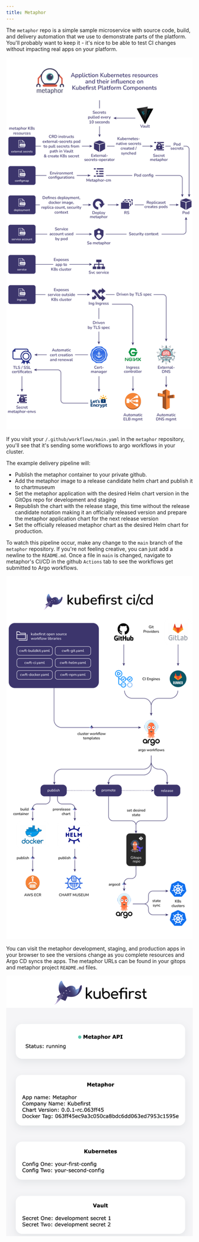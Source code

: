 ```yaml
---
title: Metaphor
---
```


The `metaphor` repo is a simple sample microservice with source code, build, and delivery automation that we use to demonstrate parts of the platform. You'll probably want to keep it - it's nice to be able to test CI changes without impacting real apps on your platform.

![metaphor-kubernetes-resources](../../img/kubefirst/metaphor/metaphor-kubernetes-manifests.png)

If you visit your `/.github/workflows/main.yaml` in the `metaphor` repository, you'll see that it's sending some workflows to argo workflows in your cluster.

The example delivery pipeline will:

- Publish the metaphor container to your private github.
- Add the metaphor image to a release candidate helm chart and publish it to chartmuseum
- Set the metaphor application with the desired Helm chart version in the GitOps repo for development and staging
- Republish the chart with the release stage, this time without the release candidate notation making it an officially released version and prepare the metaphor application chart for the next release version
- Set the officially released metaphor chart as the desired Helm chart for production.

To watch this pipeline occur, make any change to the `main` branch of the `metaphor` repository. If you're not feeling creative, you can just add a newline to the `README.md`. Once a file in `main` is changed, navigate to metaphor's CI/CD in the github `Actions` tab to see the workflows get submitted to Argo workflows.

![metaphor-ci-cd](../../img/kubefirst/metaphor/kubefirst-gitops-cicd.png)

You can visit the metaphor development, staging, and production apps in your browser to see the versions change as you complete resources and Argo CD syncs the apps. The metaphor URLs can be found in your gitops and metaphor project `README.md` files.

<!-- TODO: 2.0 - metaphor screenshot update will be needed -->
![metaphor-development](../../img/kubefirst/local/metaphor-frontend-development.png)
